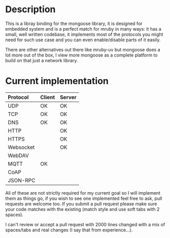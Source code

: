 
# Description

This is a libray binding for the mongoose library, it is designed for embedded system and is a perfect match for mruby in many ways: it has a small, well written codebase, it implements most of the protocols you might need for such use case and you can even enable/disable parts of it easily.

There are other alternatives out there like mruby-uv but mongoose does a lot more out of the box, I view more mongoose as a complete platform to build on that just a network library.

# Current implementation

| Protocol  | Client | Server |
|:----------|:-------|:-------|
| UDP       | OK     | OK     |
| TCP       | OK     | OK     |
| DNS       | OK     | OK     |
| HTTP      |        | OK     |
| HTTPS     |        | OK     |
| Websocket |        | OK     |
| WebDAV    |        |        |
| MQTT      | OK     |        |
| CoAP      |        |        |
| JSON-RPC  |        |        |

All of these are not strictly required for my current goal so I will implement them as things go, if you wish to see one implemented feel free to ask, pull requests are welcome too.
If you submit a pull request please make sure your code matches with the existing (match style and use soft tabs with 2 spaces).

I can't review or accept a pull request with 2000 lines changed with a mix of spaces/tabs and real changes (I say that from experience...).
